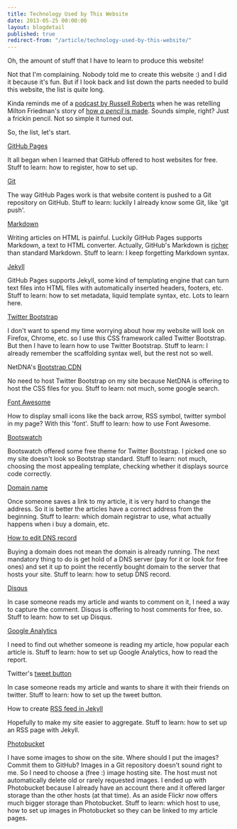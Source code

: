 ```yaml
---
title: Technology Used by This Website
date: 2013-05-25 00:00:00
layout: blogdetail
published: true
redirect-from: "/article/technology-used-by-this-website/"
---
```


Oh, the amount of stuff that I have to learn to produce this website!

Not that I'm complaining. Nobody told me to create this website :) and I did it because it's fun. But if I look back and list down the parts needed to build this website, the list is *quite* long.

Kinda reminds me of a [podcast by Russell Roberts](http://www.econtalk.org/archives/2013/03/burgin_on_hayek.html) when he was retelling Milton Friedman's story of [how *a pencil* is made](http://www.youtube.com/watch?v=R5Gppi-O3a8). Sounds simple, right? Just a frickin pencil. Not so simple it turned out.

So, the list, let's start.

[GitHub Pages](http://pages.github.com/)

It all began when I learned that GitHub offered to host websites for free. Stuff to learn: how to register, how to set up.

[Git](http://git-scm.com/)

The way GitHub Pages work is that website content is pushed to a Git repository on GitHub. Stuff to learn: luckily I already know some Git, like 'git push'.

[Markdown](http://daringfireball.net/projects/markdown/)

Writing articles on HTML is painful. Luckily GitHub Pages supports Markdown, a text to HTML converter. Actually, GitHub's Markdown is [richer](https://help.github.com/articles/github-flavored-markdown) than standard Markdown. Stuff to learn: I keep forgetting Markdown syntax.

[Jekyll](http://jekyllrb.com/)

GitHub Pages supports Jekyll, some kind of templating engine that can turn text files into HTML files with automatically inserted headers, footers, etc. Stuff to learn: how to set metadata, liquid template syntax, etc. Lots to learn here.

[Twitter Bootstrap](http://twitter.github.io/bootstrap/index.html)

I don't want to spend my time worrying about how my website will look on Firefox, Chrome, etc. so I use this CSS framework called Twitter Bootstrap. But then I have to learn how to use Twitter Bootstrap. Stuff to learn: I already remember the scaffolding syntax well, but the rest not so well.

NetDNA's [Bootstrap CDN](http://www.bootstrapcdn.com/)

No need to host Twitter Bootstrap on my site because NetDNA is offering to host the CSS files for you. Stuff to learn: not much, some google search.

[Font Awesome](http://fortawesome.github.io/Font-Awesome/)

How to display small icons like the back arrow, RSS symbol, twitter symbol in my page? With this 'font'. Stuff to learn: how to use Font Awesome.

[Bootswatch](http://bootswatch.com/)

Bootswatch offered some free theme for Twitter Bootstrap. I picked one so my site doesn't look so Bootstrap standard. Stuff to learn: not much, choosing the most appealing template, checking whether it displays source code correctly.

[Domain name](http://en.wikipedia.org/wiki/Domain_name)

Once someone saves a link to my article, it is very hard to change the address. So it is better the articles have a correct address from the beginning. Stuff to learn: which domain registrar to use, what actually happens when i buy a domain, etc.

[How to edit DNS record](https://www.namecheap.com/support/knowledgebase/article/settingup_hostrecords)

Buying a domain does not mean the domain is already running. The next mandatory thing to do is get hold of a DNS server (pay for it or look for free ones) and set it up to point the recently bought domain to the server that hosts your site. Stuff to learn: how to setup DNS record.

[Disqus](http://disqus.com/)

In case someone reads my article and wants to comment on it, I need a way to capture the comment. Disqus is offering to host comments for free, so. Stuff to learn: how to set up Disqus.

[Google Analytics](http://www.google.com/analytics/)

I need to find out whether someone is reading my article, how popular each article is. Stuff to learn: how to set up Google Analytics, how to read the report.

Twitter's [tweet button](https://support.twitter.com/articles/231474-adding-the-tweet-button-to-your-website#)

In case someone reads my article and wants to share it with their friends on twitter. Stuff to learn: how to set up the tweet button.

How to create [RSS feed in Jekyll](https://github.com/snaptortoise/jekyll-rss-feeds)

Hopefully to make my site easier to aggregate. Stuff to learn: how to set up an RSS page with Jekyll.

[Photobucket](http://photobucket.com/)

I have some images to show on the site. Where should I put the images? Commit them to GitHub? Images in a Git repository doesn't sound right to me. So I need to choose a (free :) image hosting site. The host must not automatically delete old or rarely requested images. I ended up with Photobucket because I already have an account there and it offered larger storage than the other hosts (at that time). As an aside Flickr now offers much bigger storage than Photobucket. Stuff to learn: which host to use, how to set up images in Photobucket so they can be linked to my article pages.
